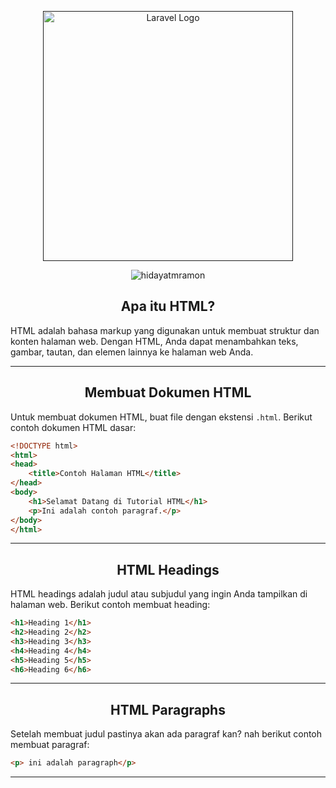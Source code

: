 <p align="center"><a href="" target="_blank"><img src="https://wiggly-library-a46.notion.site/image/https%3A%2F%2Fs3-us-west-2.amazonaws.com%2Fsecure.notion-static.com%2F68709a75-18ce-4cbb-b588-62a978f6e41e%2Fheader_jobsheet.jpg?table=block&id=8935075b-38d9-4c2a-8b51-a7c2cdfc6999&spaceId=915c965e-4b46-4d9c-8500-23ab513e5f6b&width=2000&userId=&cache=v2" width="400" alt="Laravel Logo"></a></p>

<p align="center">
  <img
    src="https://komarev.com/ghpvc/?username=hidayatmramon&label=Profile%20views&color=0e75b6&style=flat"
    alt="hidayatmramon"
  />
</p>
<h2 align="center">Apa itu HTML? </h2>

HTML adalah bahasa markup yang digunakan untuk membuat struktur dan konten halaman web. Dengan HTML, Anda dapat menambahkan teks, gambar, tautan, dan elemen lainnya ke halaman web Anda.
<hr>

<h2 align="center">Membuat Dokumen HTML</h2>

Untuk membuat dokumen HTML, buat file dengan ekstensi `.html`. Berikut contoh dokumen HTML dasar:

```html
<!DOCTYPE html>
<html>
<head>
    <title>Contoh Halaman HTML</title>
</head>
<body>
    <h1>Selamat Datang di Tutorial HTML</h1>
    <p>Ini adalah contoh paragraf.</p>
</body>
</html>
```

<hr>

<h2 align="center">HTML Headings</h2>
HTML headings adalah judul atau subjudul yang ingin Anda tampilkan di halaman web. Berikut contoh membuat heading:

```html
<h1>Heading 1</h1>
<h2>Heading 2</h2>
<h3>Heading 3</h3>
<h4>Heading 4</h4>
<h5>Heading 5</h5>
<h6>Heading 6</h6>
```
<hr>

<h2 align="center">HTML Paragraphs</h2>

Setelah membuat judul pastinya akan ada paragraf kan? nah berikut contoh membuat paragraf:

```html
<p> ini adalah paragraph</p>
```
<hr>
